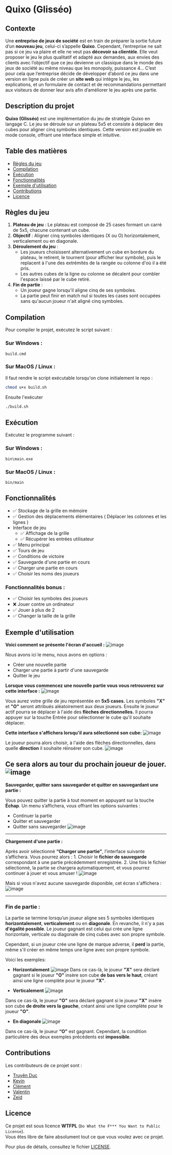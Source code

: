 # Quixo (Glisséo)
## Contexte

Une **entreprise de jeux de société** est en train de préparer la sortie future d’un **nouveau jeu**, celui-ci s’appelle **Quixo**. Cependant, l’entreprise ne sait pas si ce jeu va plaire et elle ne veut pas **décevoir sa clientèle**. Elle veut proposer le jeu le plus qualitatif et adapté aux demandes, aux envies des clients avec l’objectif que ce jeu devienne un classique dans le monde des jeux de société au même niveau que les monopoly, puissance 4… C’est pour cela que l’entreprise décide de développer d’abord ce jeu dans une version en ligne puis de créer un **site web** qui intègre le jeu, les explications, et un formulaire de contact et de recommandations permettant aux visiteurs de donner leur avis afin d’améliorer le jeu après une partie.

## Description du projet
**Quixo (Glisséo)** est une implémentation du jeu de stratégie Quixo en langage C. Le jeu se déroule sur un plateau 5x5 et consiste à déplacer des cubes pour aligner cinq symboles identiques. Cette version est jouable en mode console, offrant une interface simple et intuitive.

## Table des matières
- [Règles du jeu](#règles-du-jeu)
- [Compilation](#compilation)
- [Exécution](#exécution)
- [Fonctionnalités](#fonctionnalités)
- [Exemple d'utilisation](#exemple-dutilisation)
- [Contributions](#contributions)
- [Licence](#licence)

## Règles du jeu
1. **Plateau de jeu** : Le plateau est composé de 25 cases formant un carré de 5x5, chacune contenant un cube.
2. **Objectif** : Aligner cinq symboles identiques (X ou O) horizontalement, verticalement ou en diagonale.
3. **Déroulement du jeu** :
   - Les joueurs choisissent alternativement un cube en bordure du plateau, le retirent, le tournent (pour afficher leur symbole), puis le replacent à l'une des extrémités de la rangée ou colonne d'où il a été pris.
   - Les autres cubes de la ligne ou colonne se décalent pour combler l'espace laissé par le cube retiré.
4. **Fin de partie** :
   - Un joueur gagne lorsqu'il aligne cinq de ses symboles.
   - La partie peut finir en match nul si toutes les cases sont occupées sans qu'aucun joueur n'ait aligné cinq symboles.

## Compilation
Pour compiler le projet, exécutez le script suivant :

### Sur Windows :
```batch
build.cmd
```

### Sur MacOS / Linux :

Il faut rendre le script exécutable lorsqu'on clone initialement le repo :
```bash
chmod u+x build.sh
```

Ensuite l'exécuter
```bash
./build.sh
```

## Exécution
Exécutez le programme suivant :

### Sur Windows :
```batch
bin\main.exe
```

### Sur MacOS / Linux :
```batch
bin/main
```

## Fonctionnalités

- ✅ Stockage de la grille en mémoire
- ✅ Gestion des déplacements élémentaires ( Déplacer les colonnes et les lignes )
- Interface de jeu  
  - ✅ Affichage de la grille
  - ✅ Récupérer les entrées utilisateur
- ✅ Menu principal
- ✅ Tours de jeu
- ✅ Conditions de victoire
- ✅ Sauvegarde d'une partie en cours
- ✅ Charger une partie en cours
- ✅ Choisir les noms des joueurs

### Fonctionnalités bonus :
- ✅ Choisir les symboles des joueurs
- ❌ Jouer contre un ordinateur
- ✅ Jouer à plus de 2
- ✅ Changer la taille de la grille

## Exemple d'utilisation 

__Voici comment se présente l'écran d'accueil :__ 
![image](https://github.com/user-attachments/assets/23c852e6-bde4-4a62-8da6-b932c28b1248)

Nous avons ici le menu, nous avons en options :
- Créer une nouvelle partie
- Charger une partie à partir d'une sauvegarde
- Quitter le jeu

__Lorsque vous commencez une nouvelle partie vous vous retrouverez sur cette interface :__
![image](https://github.com/user-attachments/assets/e2e03bc4-611b-4821-92b1-c30984de8c9f)

Vous aurez votre grille de jeu représentée en **5x5 cases.**
Les symboles **"X"** et **"O"** seront attribués aléatoirement aux deux joueurs.
Ensuite le joueur actif pourra se déplacer à l'aide des **flèches directionnelles.**
Il pourra appuyer sur la touche Entrée pour sélectionner le cube qu'il souhaite déplacer.


**Cette interface s'affichera lorsqu'il aura sélectionné son cube:**
![image](https://github.com/user-attachments/assets/c082c55c-ecfe-43d1-bcb5-0793b6f728ba)


Le joueur pourra alors choisir, à l'aide des flèches directionnelles, dans quelle **direction** il souhaite réinsérer son cube.
![image](https://github.com/user-attachments/assets/8fac78b8-e19c-4ddc-b044-9356ac1e1543)


Ce sera alors au tour du prochain joueur de jouer.
![image](https://github.com/user-attachments/assets/948e57fb-49d0-4f95-8287-c3fd938c1bda)
--- 

__Sauvegarder, quitter sans sauvegarder et quitter en sauvegardant une partie :__

Vous pouvez quitter la partie à tout moment en appuyant sur la touche **Échap**.
Un menu s’affichera, vous offrant les options suivantes :
- Continuer la partie
- Quitter et sauvegarder
- Quitter sans sauvegarder
![image](https://github.com/user-attachments/assets/74fb1432-3f58-449d-9f9a-a7bbf0cbb33d)


---
__Chargement d'une partie :__

Après avoir sélectionné **“Charger une partie”**, l’interface suivante s’affichera. Vous pourrez alors :
	1.	Choisir le **fichier de sauvegarde** correspondant à une partie précédemment enregistrée.
	2.	Une fois le fichier sélectionné, la partie se chargera automatiquement, et vous pourrez continuer à jouer et vous amuser ! 
![image](https://github.com/user-attachments/assets/8a1f2274-9487-456f-9627-e4b67e195547)


Mais si vous n'avez aucune sauvegarde disponible, cet écran s'affichera :
![image](https://github.com/user-attachments/assets/77d7c4dd-c42e-4859-848a-5a0a50c08b61)


--- 
### Fin de partie :

La partie se termine lorsqu’un joueur aligne ses 5 symboles identiques **horizontalement**, **verticalement** ou en **diagonale**.
En revanche, il n'y a pas **d'égalité possible**. 
Le joueur gagnant est celui qui crée une ligne horizontale, verticale ou diagonale de cinq cubes avec son propre symbole.

Cependant, si un joueur crée une ligne de marque adverse, il **perd** la partie, même s'il créer en même temps une ligne avec son propre symbole.

Voici les exemples:

- **Horizontalement**
![image](https://github.com/user-attachments/assets/48b560f9-9345-4c76-b2c8-04513646afd7)
Dans ce cas-là, le joueur **"X"** sera déclaré gagnant si le joueur **"O"** insère son cube **de bas vers le haut**, créant ainsi une ligne complète pour le joueur **"X"**.


- **Verticalement**
![image](https://github.com/user-attachments/assets/ca3a6d44-f49b-464b-adea-1d5471fd5da7)

Dans ce cas-là, le joueur **"O"** sera déclaré gagnant si le joueur **"X"** insère son cube **de droite vers la gauche**, créant ainsi une ligne complète pour le joueur **"O"**.


- **En diagonale**
![image](https://github.com/user-attachments/assets/0e527c75-1390-4c74-920b-3f898651e0e9)

Dans ce cas-là, le joueur **“O”** est gagnant. Cependant, la condition particulière des deux exemples précédents est **impossible**.


## Contributions

Les contributeurs de ce projet sont :

- [Truyên Duc](https://github.com/letruyenduc)
- [Kevin](https://github.com/Kevin-OVI)
- [Clément](https://github.com/Clemg62)
- [Valentin](https://github.com/YakoShiza)
- [Zeid](https://github.com/SeldomZed)

## Licence

Ce projet est sous licence **WTFPL** (`Do What the F*** You Want to Public License`).  
Vous êtes libre de faire absolument tout ce que vous voulez avec ce projet.

Pour plus de détails, consultez le fichier [LICENSE](./LICENSE).
